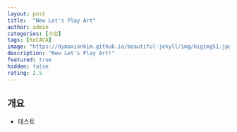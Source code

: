 ```yaml
---
layout: post
title:  "New Let's Play Art"
author: admin
categories: [수업]
tags: [KoCACA]
image: "https://dymaxionkim.github.io/beautiful-jekyll/img/bigimg51.jpg"
description: "New Let's Play Art!"
featured: true
hidden: false
rating: 2.5
---
```


## 개요
* 테스트


